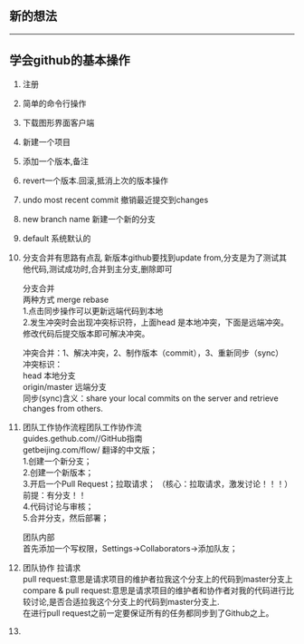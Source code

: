 ## 新的想法 ##
---
## 学会github的基本操作 ##  
1. 注册
2. 简单的命令行操作
3. 下载图形界面客户端
4. 新建一个项目
5. 添加一个版本,备注
6. revert一个版本.回滚,抵消上次的版本操作
7. undo most recent commit 撤销最近提交到changes
8. new branch name 新建一个新的分支
9. default 系统默认的
10. 分支合并有思路有点乱 新版本github要找到update from,分支是为了测试其他代码,测试成功时,合并到主分支,删除即可  	
	  
	分支合并   
	两种方式  merge  rebase  
	1.点击同步操作可以更新远端代码到本地  
	2.发生冲突时会出现冲突标识符，上面head 是本地冲突，下面是远端冲突。修改代码后提交版本即可解决冲突。  

	冲突合并：1、解决冲突，2、制作版本（commit），3、重新同步（sync）  
	冲突标识：  
         head 本地分支  
         origin/master 远端分支  
	同步(sync)含义：share your local commits on the server and retrieve changes from others.
11. 团队工作协作流程团队工作协作流  
	guides.gethub.com//GitHub指南    	
	getbeijing.com/flow/ 翻译的中文版；   
 	1.创建一个新分支；  
  	2.创建一个新版本；  
  	3.开启一个Pull Request；拉取请求； （核心：拉取请求，激发讨论！！！）前提：有分支！！  
	4.代码讨论与审核；  
	5.合并分支，然后部署；	  

	团队内部	  
	首先添加一个写权限，Settings->Collaborators->添加队友；	  
      		
	
12. 团队协作 拉请求  
	pull request:意思是请求项目的维护者拉我这个分支上的代码到master分支上  
	compare & pull request:意思是请求项目的维护者和协作者对我的代码进行比较讨论,是否合适拉我这个分支上的代码到master分支上.  
	在进行pull request之前一定要保证所有的任务都同步到了Github之上。
13.

